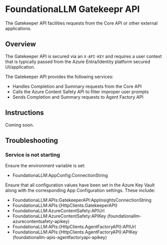 # FoundationaLLM Gatekeepr API

The Gatekeeper API facilities requests from the Core API or other external applications.

## Overview

The Gatekeeper API is secured via an `X-API-KEY` and requires a user context that is typically passed from the Azure Entra/Identity platform secured UI/application.

The Gatekeeper API provides the following services:

- Handles Completion and Summary requests from the Core API
- Calls the Azure Content Safety API to filter improper user prompts
- Sends Completion and Summary requests to Agent Factory API

## Instructions

Coming soon.

## Troubleshooting

### Service is not starting

Ensure the environment variable is set:

- FoundationaLLM:AppConfig:ConnectionString

Ensure that all configuration values have been set in the Azure Key Vault along with the corresponding App Configuration settings. These include:

- FoundationaLLM:APIs:GatekeeperAPI:AppInsightsConnectionString
- FoundationaLLM:APIs:{HttpClients.GatekeeperAPI}
- FoundationaLLM:AzureContentSafety:APIUrl
- FoundationaLLM:AzureContentSafety:APIKey (foundationallm-azurecontentsafety-apikey)
- FoundationaLLM:APIs:{HttpClients.AgentFactoryAPI}:APIUrl
- FoundationaLLM:APIs:{HttpClients.AgentFactoryAPI}:APIKey (foundationallm-apis-agentfactoryapi-apikey)
